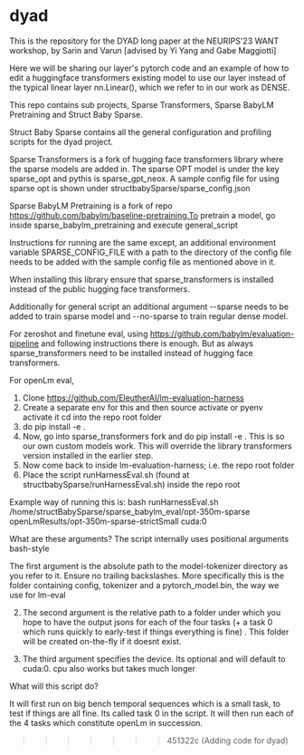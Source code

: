 # dyad

This is the repository for the DYAD long paper at the NEURIPS'23 WANT workshop, by Sarin and Varun [advised by Yi Yang and Gabe Maggiotti]

Here we will be sharing our layer's pytorch code and an example of how to edit a huggingface transformers existing model to use our layer instead of the typical linear layer nn.Linear(), which we refer to in our work as DENSE.

This repo contains sub projects, Sparse Transformers, Sparse BabyLM Pretraining and Struct Baby Sparse.

Struct Baby Sparse contains all the general configuration and profiling scripts for the dyad project.

Sparse Transformers is a fork of hugging face transformers library where the sparse models are added in. The sparse OPT model is under the key sparse_opt and pythis is sparse_gpt_neox. A sample config file for using sparse opt is shown under structbabySparse/sparse_config.json

Sparse BabyLM Pretraining is a fork of repo https://github.com/babylm/baseline-pretraining.To pretrain a model, go inside sparse_babylm_pretraining and execute general_script

Instructions for running are the same except, an additional environment variable SPARSE_CONFIG_FILE with a path to the directory of the config file needs to be added with the sample config file as mentioned above in it.

When installing this library ensure that sparse_transformers is installed instead of the public hugging face transformers.

Additionally for general script an additional argument --sparse needs to be added to train sparse model and --no-sparse to train regular dense model.

For zeroshot and finetune eval, using https://github.com/babylm/evaluation-pipeline and following instructions there is enough. But as always sparse_transformers need to be installed instead of hugging face transformers.

For openLm eval, 
1. Clone https://github.com/EleutherAI/lm-evaluation-harness
2. Create a separate env for this and then source activate or pyenv activate it
cd into the repo root folder
3. do pip install -e .
4. Now, go into sparse_transformers fork and do pip install -e .  This is so our own custom models work. This will override the library transformers version installed in the earlier step.
5. Now come back to inside lm-evaluation-harness; i.e. the repo root folder
6. Place the script runHarnessEval.sh (found at structbabySparse/runHarnessEval.sh) inside the repo root

Example way of running this is:
bash runHarnessEval.sh /home/structBabySparse/sparse_babylm_eval/opt-350m-sparse openLmResults/opt-350m-sparse-strictSmall cuda:0

What are these arguments? The script internally uses positional arguments bash-style

The first argument is the absolute path to the model-tokenizer directory as you refer to it. Ensure no trailing backslashes. More specifically this is the folder containing config, tokenizer and a pytorch_model.bin, the way we use for lm-eval

2. The second argument is the relative path to a  folder under which you hope to have the output jsons for each of the four tasks (+ a task 0 which runs quickly to early-test if things    everything is fine) . This folder will be created on-the-fly if it doesnt exist.

3. The third argument specifies the device. Its optional and will default to cuda:0. cpu also works but takes much longer

What will this script do?

It will first run on big bench temporal sequences which is a small task, to test if things are all fine. Its called task 0 in the script.
It will then run each of the 4 tasks which constitute openLm in succession.
>>>>>>> 451322c (Adding code for dyad)
